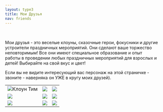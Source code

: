 ```yaml
---
layout: type3
title: Мои Друзья
nav: friends
---
```

<br><br>
Мои друзья - это веселые клоуны, сказочные герои, фокусники и другие устроители праздничных мероприятий. Они сделают ваше торжество неповторимым! Все они имеют специальное образование и опыт работы в проведении любых праздничных мероприятий для взрослых и детей! Выбирайте на свой вкус и цвет!

Если вы не видите интересующий вас персонаж на этой страничке - звоните - наверняка он УЖЕ в кругу моих друзей).	 


<p><table>
<tr><td><img src="../img/tim.jpg" alt="Клоун Тим"></td><td><img src="../img/sonic.jpg"></img></td><td><img src="../img/sonic.jpg"></img></td></tr>
<tr><td><img src="../img/sonic.jpg"></img></td><td><img src="../img/sonic.jpg"></img></td><td><img src="../img/sonic.jpg"></img></td></tr>
<tr><td><img src="../img/sonic.jpg"></img></td><td><img src="../img/sonic.jpg"></img></td><td><img src="../img/sonic.jpg"></img></td></tr>
</table></p>
